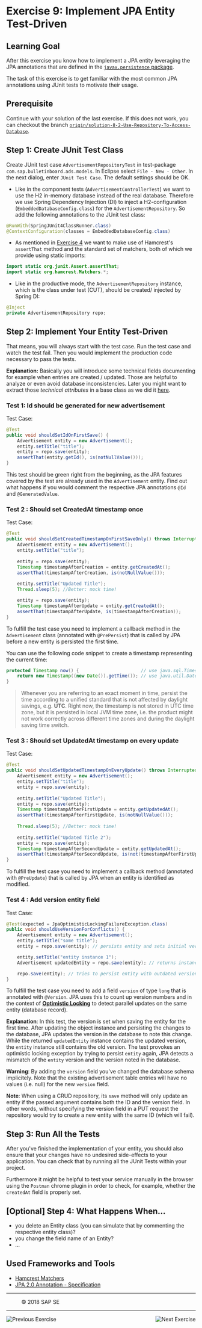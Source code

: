Exercise 9: Implement JPA Entity Test-Driven
=============================================

## Learning Goal
After this exercise you know how to implement a JPA entity leveraging the JPA annotations that are defined in the [`javax.persistence` package](https://docs.oracle.com/javaee/7/api/javax/persistence/package-summary.html). 

The task of this exercise is to get familiar with the most common JPA annotations using JUnit tests to motivate their usage.

## Prerequisite
Continue with your solution of the last exercise. If this does not work, you can checkout the branch [`origin/solution-8-2-Use-Repository-To-Access-Database`](https://github.com/SAP/cloud-bulletinboard-ads/tree/solution-8-2-Use-Repository-To-Access-Database).

## Step 1: Create JUnit Test Class 
Create JUnit test case `AdvertisementRepositoryTest` in test-package `com.sap.bulletinboard.ads.models`. In Eclipse select `File - New - Other`. In the next dialog, enter `JUnit Test Case`. The default settings should be OK.

- Like in the component tests (`AdvertisementControllerTest`) we want to use the H2 in-memory database instead of the real database. Therefore we use Spring Dependency Injection (DI) to inject a H2-configuration (`EmbeddedDatabaseConfig.class`) for the `AdvertisementRepository`. So add the following annotations to the JUnit test class:
```java
@RunWith(SpringJUnit4ClassRunner.class)
@ContextConfiguration(classes = EmbeddedDatabaseConfig.class)
```

- As mentioned in [Exercise 4](../CreateMicroservice/Exercise_4_CreateServiceTests.md) we want to make use of Hamcrest's `assertThat` method and the standard set of matchers, both of which we provide using static imports:

```java
import static org.junit.Assert.assertThat;
import static org.hamcrest.Matchers.*;
```

- Like in the productive mode, the `AdvertisementRepository` instance, which is the class under test (CUT), should be created/ injected by Spring DI:
```java
@Inject
private AdvertisementRepository repo;
```

## Step 2: Implement Your Entity Test-Driven
That means, you will always start with the test case. Run the test case and watch the test fail. Then you would implement the production code necessary to pass the tests.

**Explanation:** Basically you will introduce some technical fields documenting for example when entries are created / updated. Those are helpful to analyze or even avoid database inconsistencies. 
Later you might want to extract those *technical attributes* in a base class as we did it [here](https://github.com/SAP/cloud-bulletinboard-ads/blob/master/src/main/java/com/sap/bulletinboard/ads/models/BaseEntity.java).

### Test 1: Id should be generated for new advertisement
Test Case:
```java
@Test
public void shouldSetIdOnFirstSave() {
    Advertisement entity = new Advertisement();
    entity.setTitle("title");
    entity = repo.save(entity);
    assertThat(entity.getId(), is(notNullValue()));
}
```
This test should be green right from the beginning, as the JPA features covered by the test are already used in the `Advertisement` entity. Find out what happens if you would comment the respective JPA annotations `@Id` and `@GeneratedValue`.


### Test 2 : Should set CreatedAt timestamp once
Test Case:

```java
@Test
public void shouldSetCreatedTimestampOnFirstSaveOnly() throws InterruptedException{
    Advertisement entity = new Advertisement();
    entity.setTitle("title");
    
    entity = repo.save(entity);
    Timestamp timestampAfterCreation = entity.getCreatedAt();
    assertThat(timestampAfterCreation, is(notNullValue()));
    
    entity.setTitle("Updated Title");
    Thread.sleep(5); //Better: mock time!

    entity = repo.save(entity);
    Timestamp timestampAfterUpdate = entity.getCreatedAt();
    assertThat(timestampAfterUpdate, is(timestampAfterCreation));
}
```
To fulfill the test case you need to implement a callback method in the `Advertisement` class (annotated with `@PrePersist`) that is called by JPA before a new entity is persisted the first time.

You can use the following code snippet to create a timestamp representing the current time:
```java
protected Timestamp now() {                       // use java.sql.Timestamp
    return new Timestamp((new Date()).getTime()); // use java.util.Date
} 
```

> Whenever you are referring to an exact moment in time, persist the time according to a unified standard that is not affected by daylight savings, e.g. **UTC**. Right now, the timestamp is not stored in UTC time zone, but it is persisted in local JVM time zone, i.e. the product might not work correctly across different time zones and during the daylight saving time switch.

### Test 3 : Should set UpdatedAt timestamp on every update
Test Case:

```java
@Test
public void shouldSetUpdatedTimestampOnEveryUpdate() throws InterruptedException{
    Advertisement entity = new Advertisement();
    entity.setTitle("title");
    entity = repo.save(entity);
    
    entity.setTitle("Updated Title");
    entity = repo.save(entity);
    Timestamp timestampAfterFirstUpdate = entity.getUpdatedAt();
    assertThat(timestampAfterFirstUpdate, is(notNullValue()));
    
    Thread.sleep(5); //Better: mock time!
    
    entity.setTitle("Updated Title 2");
    entity = repo.save(entity);
    Timestamp timestampAfterSecondUpdate = entity.getUpdatedAt();
    assertThat(timestampAfterSecondUpdate, is(not(timestampAfterFirstUpdate)));
}
```
To fulfill the test case you need to implement a callback method (annotated with `@PreUpdate`) that is called by JPA when an entity is identified as modified.

### Test 4 : Add version entity field  
Test Case:
```java
@Test(expected = JpaOptimisticLockingFailureException.class)
public void shouldUseVersionForConflicts() {
    Advertisement entity = new Advertisement();
    entity.setTitle("some title");
    entity = repo.save(entity); // persists entity and sets initial version

    entity.setTitle("entity instance 1");
    Advertisement updatedEntity = repo.save(entity); // returns instance with updated version

    repo.save(entity); // tries to persist entity with outdated version
}
```

To fulfill the test case you need to add a field `version` of type `long` that is annotated with `@Version`. JPA uses this to count up version numbers and in the context of [**Optimistic Locking**](https://en.wikipedia.org/wiki/Optimistic_concurrency_control) to detect parallel updates on the same entity (database record).

**Explanation**: In this test, the version is set when saving the entity for the first time. After updating the object instance and persisting the changes to the database, JPA updates the version in the database to note this change. While the returned `updatedEntity` instance contains the updated version, the `entity` instance still contains the old version. The test provokes an optimistic locking exception by trying to persist `entity` again, JPA detects a mismatch of the `entity` version and the version noted in the database.

**Warning**: By adding the `version` field you've changed the database schema implicitely. Note that the existing advertisement table entries will have no values (i.e. null) for the new `version` field. 

**Note**: When using a CRUD repository, its `save` method will only update an entity if the passed argument contains both the ID and the version field. In other words, without specifying the version field in a PUT request the repository would try to create a new entity with the same ID (which will fail).

## Step 3: Run All the Tests
After you've finished the implementation of your entity, you should also ensure that your changes have no undesired side-effects to your application. You can check that by running all the JUnit Tests within your project. 

Furthermore it might be helpful to test your service manually in the browser using the `Postman` chrome plugin in order to check, for example, whether the `createdAt` field is properly set.


## [Optional] Step 4: What Happens When...
- you delete an Entity class (you can simulate that by commenting the respective entity class)?
- you change the field name of an Entity?
- ...


## Used Frameworks and Tools
- [Hamcrest Matchers](http://hamcrest.org/JavaHamcrest/)
- [JPA 2.0 Annotation - Specification](http://download.oracle.com/otndocs/jcp/persistence-2.0-fr-eval-oth-JSpec/)

***
<dl>
  <dd>
  <div class="footer">&copy; 2018 SAP SE</div>
  </dd>
</dl>
<hr>
<a href="/ConnectDatabase/Exercise_8_Part2_UseRepositoryToAccessDatabase.md">
  <img align="left" alt="Previous Exercise">
</a>
<a href="/ConnectDatabase/Exercise_10_DeployAdsWithDBServiceOnCF.md">
  <img align="right" alt="Next Exercise">
</a>

